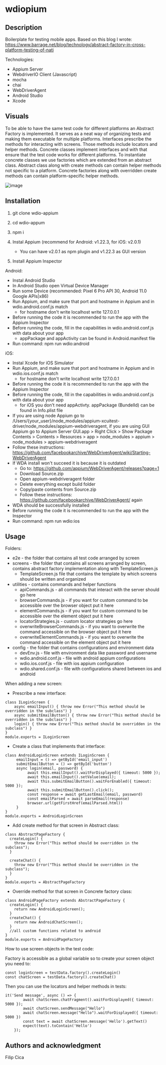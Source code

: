 # wdiopium

## Description
Boilerplate for testing mobile apps.
Based on this blog I wrote: https://www.barrage.net/blog/technology/abstract-factory-in-cross-platform-testing-of-nati

Technologies:
- Appium Server
- WebdriverIO Client (Javascript)
- mocha
- chai 
- WebDriverAgent
- Android Studio
- Xcode

## Visuals
To be able to have the same test code for different platforms an Abstract Factory is implemented. It serves as a neat way of organizing tests and making them executable for multiple platforms. Interfaces prescribe the methods for interacting with screens. Those methods include locators and helper methods. Concrete classes implement interfaces and with that ensure that the test code works for different platforms. To instantiate concrete classes we use factories which are extended from an abstract class. Abstract class along with create methods can contain helper methods not specific to a platform. Concrete factories along with overridden create methods can contain platform-specific helper methods.

![image](https://github.com/FC122/wdiopium/assets/72666124/d9c0dd25-08a5-48b9-a5c0-f1b6aa94b932)


## Installation
1. git clone wdio-appium

2. cd wdio-appum

3. npm i

3. Instal Appium (recommend for Android: v1.22.3, for iOS: v2.0.1)
    - You can have v2.0.1 as npm plugin and v1.22.3 as GUI version

4. Install Appium Inspector

Android:

- Instal Android Studio
- In Android Studio open Virtual Device Manager
- Run some Device (recommended: Pixel 6 Pro API 30, Android 11.0 Google APIs|x86)
- Run Appium, and make sure that port and hostname in Appium and in wdio.android.conf.js match
    - for hostname don't write localhost write 127.0.0.1
- Before running the code it is recommended to run the app with the Appium Inspector
- Before running the code, fill in the capabilities in wdio.android.conf.js with data about your app
    - appPackage and appActivity can be found in Android.manifest file
- Run command: npm run wdio:android

iOS:
- Instal Xcode for iOS Simulator
- Run Appium, and make sure that port and hostname in Appium and in wdio.ios.conf.js match
    - for hostname don't write localhost write 127.0.0.1
- Before running the code it is recommended to run the app with the Appium Inspector
- Before running the code, fill in the capabilities in wdio.android.conf.js with data about your app
    - for iOS you don't need appActivty. appPackage (BundelId) can be found in Info.plist file
- If you are using node Appium go to /Users/{your_user}/node_modules/appium-xcuitest-driver/node_modules/appium-webdriveragent, if you are using GUI Appium go to Appium Server GUI.app > Right Click > Show Package Contents > Contents > Resources > app > node_modules > appium > node_modules > appium-webdriveragent
- Follow these instructions: https://github.com/facebookarchive/WebDriverAgent/wiki/Starting-WebDriverAgent
- If WDA install won't succeed it is because it is outdated
    - Go to: https://github.com/appium/WebDriverAgent/releases?page=1
    - Download Source.zip
    - Open appium-webdriveragent folder
    - Delete everything except build folder
    - Copy/paste contents from Source.zip
    - Follow these instructions: https://github.com/facebookarchive/WebDriverAgent/ again
- WDA should be successfully installed
- Before running the code it is recommended to run the app with the Inspector
- Run command: npm run wdio:ios

## Usage
Folders:
- e2e - the folder that contains all test code arranged by screen
- screens - the folder that contains all screens arranged by screen, contains abstract factory implementation along with TemplateScreen.js
    - TemplateScreen.js file that contains the template by which screens should be written and organized
- utilities - contains commands and helper functions
    - apiCommands.js - all commands that interact with the server should go here 
    - browserCommands.js - if you want for custom command to be accessible over the browser object put it here
    - elementCommands.js - if you want for custom command to be accessible over the element object put it here
    - locatorStrategies.js - custom locator strategies go here
    - overwriteBrowserCommands.js - if you want to overwrite the command accessible on the browser object put it here
    - overwriteElementCommands.js - if you want to overwrite the command accessible on the element object put it here
- config - the folder that contains configurations and environment data
    - devEnv.js - file with environment data like password and username
    - wdio.android.conf.js - file with android appium configurations
    - wdio.ios.conf.js - file with ios appium configuration
    - wdio.shared.conf.js - file with configurations shared between ios and android

When adding a new screen:
- Prescribe a new interface:

```
class ILoginScreen {
    async emailInput() { throw new Error("This method should be overridden in the subclass") }
    async submitEmailButton() { throw new Error("This method should be overridden in the subclass") }
    login() { throw new Error("This method should be overridden in the subclass") }
}
module.exports = ILoginScreen
```

- Create a class that implements that interface:

```
class AndroidLoginScreen extends ILoginScreen {
     emailInput = () => getById('email_input')
     submitEmailButton = () => getById('button')
     async login(email, password) {
          await this.emailInput().waitForDisplayed({ timeout: 5000 });
          await this.emailInput().setValue(email);
          await this.submitEmailButton().waitForEnabled({ timeout: 5000 });
          await this.submitEmailButton().click();
          const response = await getLastEmail(email, password)
          const emailParsed = await parseEmail(response)
          browser.url(getFirstHref(emailParsed.html))
     }
}
module.exports = AndroidLoginScreen
```

- Add create method for that screen in Abstract class:

```
class AbstractPageFactory {
  createLogin() {
    throw new Error("This method should be overridden in the subclass");
  }

  createChat() {
    throw new Error("This method should be overridden in the subclass");
  }
}
module.exports = AbstractPageFactory
```

- Override method for that screen in Concrete factory class:

```
class AndroidPageFactory extends AbstractPageFactory {
  createLogin() {
    return new AndroidLoginScreen();
  }
  createChat() {
    return new AndroidChatScreen();
  }
  //all custom functions related to android
}
module.exports = AndroidPageFactory
```

How to use screen objects in the test code:

Factory is accessible as a global variable so to create your screen object you need to:

```
const loginScreen = testData.factory().createLogin()
const chatScreen = testData.factory().createChat()
```

Then you can use the locators and helper methods in tests:

```
it('Send message', async () => {
        await chatScreen.chatFragment().waitForDisplayed({ timeout: 5000 });
        await chatScreen.sendMessage("Hello")
        await chatScreen.message("Hello").waitForDisplayed({ timeout: 5000 })
        const text = await chatScreen.message('Hello').getText()
        expect(text).toContain('Hello')
    });
```
## Authors and acknowledgment
Filip Cica
